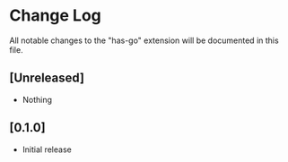 # Change Log

All notable changes to the "has-go" extension will be documented in this file.

## [Unreleased]

- Nothing

## [0.1.0]

- Initial release
